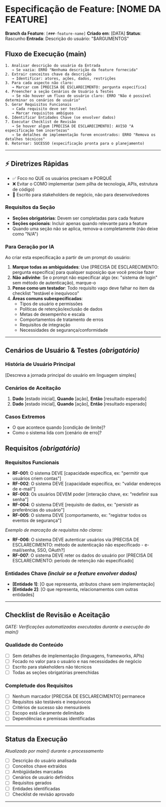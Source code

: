 # Especificação de Feature: [NOME DA FEATURE]

**Branch da Feature**: `[###-feature-name]`
**Criado em**: [DATA]
**Status**: Rascunho
**Entrada**: Descrição do usuário: "$ARGUMENTOS"

## Fluxo de Execução (main)

```
1. Analisar descrição do usuário da Entrada
   → Se vazia: ERRO "Nenhuma descrição da feature fornecida"
2. Extrair conceitos chave da descrição
   → Identificar: atores, ações, dados, restrições
3. Para cada aspecto não claro:
   → Marcar com [PRECISA DE ESCLARECIMENTO: pergunta específica]
4. Preencher a seção Cenários de Usuário & Testes
   → Se não houver um fluxo de usuário claro: ERRO "Não é possível determinar os cenários de usuário"
5. Gerar Requisitos Funcionais
   → Cada requisito deve ser testável
   → Marcar requisitos ambíguos
6. Identificar Entidades Chave (se envolver dados)
7. Executar Checklist de Revisão
   → Se houver algum [PRECISA DE ESCLARECIMENTO]: AVISO "A especificação tem incertezas"
   → Se detalhes de implementação forem encontrados: ERRO "Remova os detalhes técnicos"
8. Retornar: SUCESSO (especificação pronta para o planejamento)
```

---

## ⚡ Diretrizes Rápidas

- ✅ Foco no QUE os usuários precisam e PORQUÊ
- ❌ Evitar o COMO implementar (sem pilha de tecnologia, APIs, estrutura de código)
- 👥 Escrito para stakeholders de negócio, não para desenvolvedores

### Requisitos da Seção

- **Seções obrigatórias**: Devem ser completadas para cada feature
- **Seções opcionais**: Incluir apenas quando relevante para a feature
- Quando uma seção não se aplica, remova-a completamente (não deixe como "N/A")

### Para Geração por IA

Ao criar esta especificação a partir de um prompt do usuário:

1.  **Marque todas as ambiguidades**: Use [PRECISA DE ESCLARECIMENTO: pergunta específica] para qualquer suposição que você precise fazer
2.  **Não adivinhe**: Se o prompt não especificar algo (ex: "sistema de login" sem método de autenticação), marque-o
3.  **Pense como um testador**: Todo requisito vago deve falhar no item da checklist "testável e inequívoco"
4.  **Áreas comuns subespecificadas**:
    - Tipos de usuário e permissões
    - Políticas de retenção/exclusão de dados
    - Metas de desempenho e escala
    - Comportamentos de tratamento de erros
    - Requisitos de integração
    - Necessidades de segurança/conformidade

---

## Cenários de Usuário & Testes _(obrigatório)_

### História de Usuário Principal

[Descreva a jornada principal do usuário em linguagem simples]

### Cenários de Aceitação

1.  **Dado** [estado inicial], **Quando** [ação], **Então** [resultado esperado]
2.  **Dado** [estado inicial], **Quando** [ação], **Então** [resultado esperado]

### Casos Extremos

- O que acontece quando [condição de limite]?
- Como o sistema lida com [cenário de erro]?

## Requisitos _(obrigatório)_

### Requisitos Funcionais

- **RF-001**: O sistema DEVE [capacidade específica, ex: "permitir que usuários criem contas"]
- **RF-002**: O sistema DEVE [capacidade específica, ex: "validar endereços de e-mail"]
- **RF-003**: Os usuários DEVEM poder [interação chave, ex: "redefinir sua senha"]
- **RF-004**: O sistema DEVE [requisito de dados, ex: "persistir as preferências do usuário"]
- **RF-005**: O sistema DEVE [comportamento, ex: "registrar todos os eventos de segurança"]

_Exemplo de marcação de requisitos não claros:_

- **RF-006**: O sistema DEVE autenticar usuários via [PRECISA DE ESCLARECIMENTO: método de autenticação não especificado - e-mail/senha, SSO, OAuth?]
- **RF-007**: O sistema DEVE reter os dados do usuário por [PRECISA DE ESCLARECIMENTO: período de retenção não especificado]

### Entidades Chave _(incluir se a feature envolver dados)_

- **[Entidade 1]**: [O que representa, atributos chave sem implementação]
- **[Entidade 2]**: [O que representa, relacionamentos com outras entidades]

---

## Checklist de Revisão e Aceitação

_GATE: Verificações automatizadas executadas durante a execução do main()_

### Qualidade do Conteúdo

- [ ] Sem detalhes de implementação (linguagens, frameworks, APIs)
- [ ] Focado no valor para o usuário e nas necessidades de negócio
- [ ] Escrito para stakeholders não técnicos
- [ ] Todas as seções obrigatórias preenchidas

### Completude dos Requisitos

- [ ] Nenhum marcador [PRECISA DE ESCLARECIMENTO] permanece
- [ ] Requisitos são testáveis e inequívocos
- [ ] Critérios de sucesso são mensuráveis
- [ ] Escopo está claramente delimitado
- [ ] Dependências e premissas identificadas

---

## Status da Execução

_Atualizado por main() durante o processamento_

- [ ] Descrição do usuário analisada
- [ ] Conceitos chave extraídos
- [ ] Ambigüidades marcadas
- [ ] Cenários de usuário definidos
- [ ] Requisitos gerados
- [ ] Entidades identificadas
- [ ] Checklist de revisão aprovado

---
